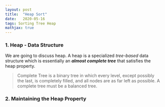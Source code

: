 ```yaml
---
layout: post
title:  "Heap Sort"
date:   2020-05-16
tags: Sorting Tree Heap
mathjax: true
---
```


### 1. Heap - Data Structure
We are going to discuss heap. A heap is a specialized *tree-based* data structure which is essentially an ***almost complete tree*** that satisfies the heap property. 
> Complete Tree is a binary tree in which every level, except possibly the last, is completely filled, and all nodes are as far left as possible. A complete tree must be a balanced tree.


### 2. Maintaining the Heap Property
